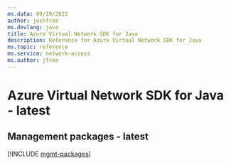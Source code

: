 ```yaml
---
ms.data: 09/19/2022
author: joshfree
ms.devlang: java
title: Azure Virtual Network SDK for Java
description: Reference for Azure Virtual Network SDK for Java
ms.topic: reference
ms.service: network-access
ms.author: jfree
---
```

# Azure Virtual Network SDK for Java - latest

## Management packages - latest
[!INCLUDE [mgmt-packages](virtual-network-mgmt-index.md)]